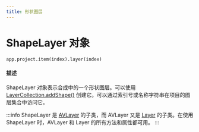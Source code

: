 ```yaml
---
title: 形状图层
---
```

# ShapeLayer 对象

`app.project.item(index).layer(index)`

#### 描述

ShapeLayer 对象表示合成中的一个形状图层。可以使用 [LayerCollection.addShape()](layercollection.md#layercollectionaddshape) 创建它。可以通过索引号或名称字符串在项目的图层集合中访问它。

:::info
ShapeLayer 是 [AVLayer](../avlayer) 的子类，而 AVLayer 又是 [Layer](../layer) 的子类。在使用 ShapeLayer 时，AVLayer 和 Layer 的所有方法和属性都可用。
:::